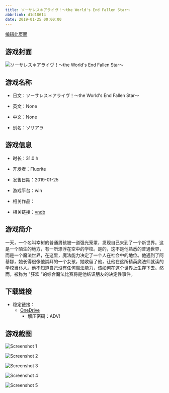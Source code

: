 ```yaml
---
title: ソーサレス＊アライヴ！～the World's End Fallen Star～
abbrlink: d1d18614
date: 2019-01-25 00:00:00
---
```

[编辑此页面](https://github.com/ACG-3/ADV3-source/blob/main/source/_posts/games/%E3%82%BD%E3%83%BC%E3%82%B5%E3%83%AC%E3%82%B9%EF%BC%8A%E3%82%A2%E3%83%A9%E3%82%A4%E3%83%B4%EF%BC%81%EF%BD%9Ethe%20World%27s%20End%20Fallen%20Star%EF%BD%9E.md)

## 游戏封面

![ソーサレス＊アライヴ！～the World's End Fallen Star～](https://pan.timero.xyz/onedrive/img_lib_001/%E3%82%BD%E3%83%BC%E3%82%B5%E3%83%AC%E3%82%B9%EF%BC%8A%E3%82%A2%E3%83%A9%E3%82%A4%E3%83%B4%EF%BC%81%EF%BD%9Ethe%20World%27s%20End%20Fallen%20Star%EF%BD%9E_cover.avif)


## 游戏名称

- 日文：ソーサレス＊アライヴ！～the World's End Fallen Star～
- 英文：None
- 中文：None

- 别名：ソサアラ


## 游戏信息

- 时长：31.0 h
- 开发者：Fluorite
- 发售日期：2019-01-25
- 游戏平台：win
- 相关作品：

- 相关链接：[vndb](https://vndb.org/v23288)


## 游戏简介

一天，一个名叫幸树的普通男孩被一道强光笼罩，发现自己来到了一个新世界。这是一个陌生的地方，有一所漂浮在空中的学校。是的，这不是他熟悉的普通世界，而是一个魔法世界，在这里，魔法能力决定了一个人在社会中的地位。他遇到了阿基娜，她长得很像他崇拜的一个女孩，她收留了他，让他在这所精英魔法师就读的学校当仆人。他不知道自己没有任何魔法能力，该如何在这个世界上生存下去。然而，被称为 "狂欢 "的综合魔法比赛将是他结识朋友的决定性事件。




## 下载链接

- 稳定链接：
    - [OneDrive](https://pan.timero.xyz/onedrive/adv_lib_001/%E3%82%BD%E3%83%BC%E3%82%B5%E3%83%AC%E3%82%B9%EF%BC%8A%E3%82%A2%E3%83%A9%E3%82%A4%E3%83%B4%EF%BC%81%EF%BD%9Ethe%20World%27s%20End%20Fallen%20Star%EF%BD%9E)
        - 解压密码：ADV!



## 游戏截图


![Screenshot 1](https://pan.timero.xyz/onedrive/img_lib_001/%E3%82%BD%E3%83%BC%E3%82%B5%E3%83%AC%E3%82%B9%EF%BC%8A%E3%82%A2%E3%83%A9%E3%82%A4%E3%83%B4%EF%BC%81%EF%BD%9Ethe%20World%27s%20End%20Fallen%20Star%EF%BD%9E_Screenshot_1.avif)

![Screenshot 2](https://pan.timero.xyz/onedrive/img_lib_001/%E3%82%BD%E3%83%BC%E3%82%B5%E3%83%AC%E3%82%B9%EF%BC%8A%E3%82%A2%E3%83%A9%E3%82%A4%E3%83%B4%EF%BC%81%EF%BD%9Ethe%20World%27s%20End%20Fallen%20Star%EF%BD%9E_Screenshot_2.avif)

![Screenshot 3](https://pan.timero.xyz/onedrive/img_lib_001/%E3%82%BD%E3%83%BC%E3%82%B5%E3%83%AC%E3%82%B9%EF%BC%8A%E3%82%A2%E3%83%A9%E3%82%A4%E3%83%B4%EF%BC%81%EF%BD%9Ethe%20World%27s%20End%20Fallen%20Star%EF%BD%9E_Screenshot_3.avif)

![Screenshot 4](https://pan.timero.xyz/onedrive/img_lib_001/%E3%82%BD%E3%83%BC%E3%82%B5%E3%83%AC%E3%82%B9%EF%BC%8A%E3%82%A2%E3%83%A9%E3%82%A4%E3%83%B4%EF%BC%81%EF%BD%9Ethe%20World%27s%20End%20Fallen%20Star%EF%BD%9E_Screenshot_4.avif)

![Screenshot 5](https://pan.timero.xyz/onedrive/img_lib_001/%E3%82%BD%E3%83%BC%E3%82%B5%E3%83%AC%E3%82%B9%EF%BC%8A%E3%82%A2%E3%83%A9%E3%82%A4%E3%83%B4%EF%BC%81%EF%BD%9Ethe%20World%27s%20End%20Fallen%20Star%EF%BD%9E_Screenshot_5.avif)

